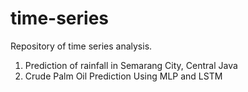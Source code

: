# time-series
Repository of time series analysis. 

1. Prediction of rainfall in Semarang City, Central Java
2. Crude Palm Oil Prediction Using MLP and LSTM
